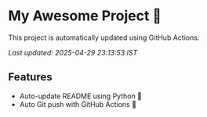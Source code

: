 # My Awesome Project 🚀

This project is automatically updated using GitHub Actions.

_Last updated: 2025-04-29 23:13:53 IST_

## Features
- Auto-update README using Python 🐍
- Auto Git push with GitHub Actions 🤖
